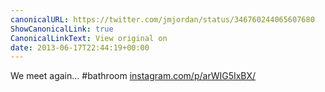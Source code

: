 ```yaml
---
canonicalURL: https://twitter.com/jmjordan/status/346760244065607680
ShowCanonicalLink: true
CanonicalLinkText: View original on
date: 2013-06-17T22:44:19+00:00
---
```

We meet again... #bathroom [instagram.com/p/arWIG5IxBX/](http://instagram.com/p/arWIG5IxBX/)